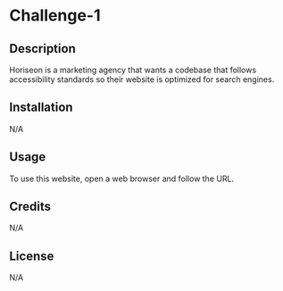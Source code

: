 # Challenge-1

## Description

Horiseon is a marketing agency that wants a codebase that follows accessibility standards so their website is optimized for search engines.

## Installation

N/A

## Usage

To use this website, open a web browser and follow the URL.

## Credits

N/A

## License

N/A